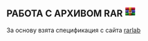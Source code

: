РАБОТА С АРХИВОМ RAR <img src="https://github.com/predbannikov/readMetaData/blob/master/rar.png" width="24">
--------------------

За основу взята спецификация с сайта [rarlab][1]

[1]: https://www.rarlab.com/technote.htm
